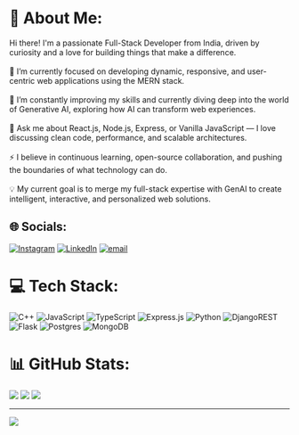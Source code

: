 

# 💫 About Me:
Hi there! I'm a passionate Full-Stack Developer from India, driven by curiosity and a love for building things that make a difference.<br><br>🔭 I’m currently focused on developing dynamic, responsive, and user-centric web applications using the MERN stack.<br><br>🌱 I’m constantly improving my skills and currently diving deep into the world of Generative AI, exploring how AI can transform web experiences.<br><br>💬 Ask me about React.js, Node.js, Express, or Vanilla JavaScript — I love discussing clean code, performance, and scalable architectures.<br><br>⚡ I believe in continuous learning, open-source collaboration, and pushing the boundaries of what technology can do.<br><br>💡 My current goal is to merge my full-stack expertise with GenAI to create intelligent, interactive, and personalized web solutions.


## 🌐 Socials:
[![Instagram](https://img.shields.io/badge/Instagram-%23E4405F.svg?logo=Instagram&logoColor=white)](https://instagram.com/https://www.instagram.com/nikhilpatil.ts/) [![LinkedIn](https://img.shields.io/badge/LinkedIn-%230077B5.svg?logo=linkedin&logoColor=white)](https://linkedin.com/in/https://www.linkedin.com/in/nikhil-patil-b10b0126b/) [![email](https://img.shields.io/badge/Email-D14836?logo=gmail&logoColor=white)](mailto:nick1512007@gmail.com) 

# 💻 Tech Stack:
 ![C++](https://img.shields.io/badge/c++-%2300599C.svg?style=flat&logo=c%2B%2B&logoColor=white)  ![JavaScript](https://img.shields.io/badge/javascript-%23323330.svg?style=flat&logo=javascript&logoColor=%23F7DF1E) ![TypeScript](https://img.shields.io/badge/typescript-%23007ACC.svg?style=flat&logo=typescript&logoColor=white)  ![Express.js](https://img.shields.io/badge/express.js-%23404d59.svg?style=flat&logo=express&logoColor=%2361DAFB) ![Python](https://img.shields.io/badge/python-3670A0?style=flat&logo=python&logoColor=ffdd54) ![DjangoREST](https://img.shields.io/badge/DJANGO-REST-ff1709?style=flat&logo=django&logoColor=white&color=ff1709&labelColor=gray) ![Flask](https://img.shields.io/badge/flask-%23000.svg?style=flat&logo=flask&logoColor=white) ![Postgres](https://img.shields.io/badge/postgres-%23316192.svg?style=flat&logo=postgresql&logoColor=white) ![MongoDB](https://img.shields.io/badge/MongoDB-%234ea94b.svg?style=flat&logo=mongodb&logoColor=white)
# 📊 GitHub Stats:
![](https://github-readme-stats.vercel.app/api?username=NikhilPatil15&theme=synthwave&hide_border=true&include_all_commits=false&count_private=true)
![](https://nirzak-streak-stats.vercel.app/?user=NikhilPatil15&theme=synthwave&hide_border=true)
![](https://github-readme-stats.vercel.app/api/top-langs/?username=NikhilPatil15&theme=synthwave&hide_border=true&include_all_commits=false&count_private=true&layout=compact)

---
[![](https://visitcount.itsvg.in/api?id=NikhilPatil15&icon=0&color=0)](https://visitcount.itsvg.in)

<!-- Proudly created with GPRM ( https://gprm.itsvg.in ) -->
